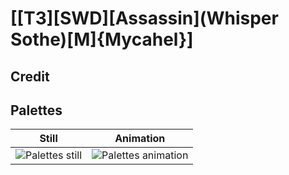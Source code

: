 # [\[T3\]\[SWD\]\[Assassin\]\(Whisper Sothe\)\[M\]{Mycahel}]

## Credit


	
## Palettes

| Still | Animation |
| :---: | :-------: |
| ![Palettes still](./Palettes_000.png) | ![Palettes animation](./Palettes.gif) |
